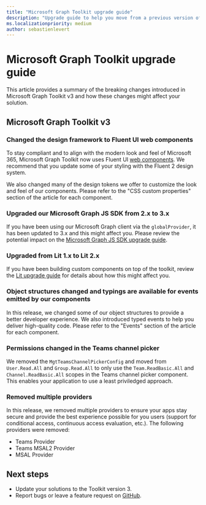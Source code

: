 ```yaml
---
title: "Microsoft Graph Toolkit upgrade guide"
description: "Upgrade guide to help you move from a previous version of the Toolkit to the most recent."
ms.localizationpriority: medium
author: sebastienlevert
---
```


# Microsoft Graph Toolkit upgrade guide

This article provides a summary of the breaking changes introduced in Microsoft Graph Toolkit v3 and how these changes might affect your solution.
## Microsoft Graph Toolkit v3

### Changed the design framework to Fluent UI web components

To stay compliant and to align with the modern look and feel of Microsoft 365, Microsoft Graph Toolkit now uses Fluent UI [web components](/fluent-ui/web-components/). We recommend that you update some of your styling with the Fluent 2 design system.

We also changed many of the design tokens we offer to customize the look and feel of our components. Please refer to the "CSS custom properties" section of the article for each component.

### Upgraded our Microsoft Graph JS SDK from 2.x to 3.x

If you have been using our Microsoft Graph client via the `globalProvider`, it has been updated to 3.x and this might affect you. Please review the potential impact on the [Microsoft Graph JS SDK upgrade guide](https://github.com/microsoftgraph/msgraph-sdk-javascript/blob/dev/changelogs/v3-upgrade-guide.md).

### Upgraded from Lit 1.x to Lit 2.x

If you have been building custom components on top of the toolkit, review the [Lit upgrade guide](https://lit.dev/docs/v2/releases/upgrade/) for details about how this might affect you.

### Object structures changed and typings are available for events emitted by our components

In this release, we changed some of our object structures to provide a better developer experience. We also introduced typed events to help you deliver high-quality code. Please refer to the "Events" section of the article for each component.

### Permissions changed in the Teams channel picker

We removed the `MgtTeamsChannelPickerConfig` and moved from `User.Read.All` and `Group.Read.All` to only use the `Team.ReadBasic.All` and `Channel.ReadBasic.All` scopes in the Teams channel picker component. This enables your application to use a least priviledged approach.

### Removed multiple providers

In this release, we removed multiple providers to ensure your apps stay secure and provide the best experience possible for you users (support for conditional access, continuous access evaluation, etc.). The following providers were removed:

- Teams Provider
- Teams MSAL2 Provider
- MSAL Provider

## Next steps

- Update your solutions to the Toolkit version 3.
- Report bugs or leave a feature request on [GitHub](https://aka.ms/mgt/issues).
